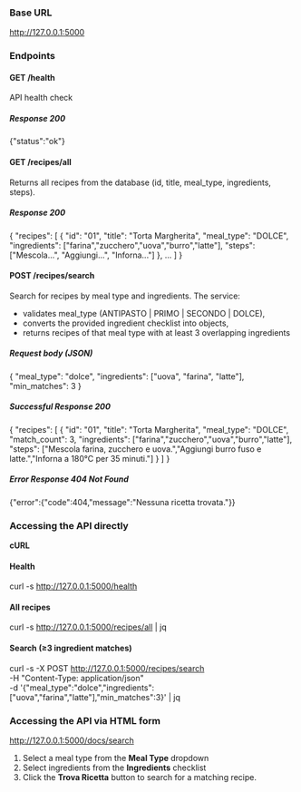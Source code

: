 ### **Base URL**

http://127.0.0.1:5000

### **Endpoints**

#### **GET /health**

API health check

##### **Response 200**

{"status":"ok"}

#### **GET /recipes/all**

Returns all recipes from the database (id, title, meal_type, ingredients, steps).

##### **Response 200**

{
  "recipes": [
    {
      "id": "01",
      "title": "Torta Margherita",
      "meal_type": "DOLCE",
      "ingredients": ["farina","zucchero","uova","burro","latte"],
      "steps": ["Mescola...", "Aggiungi...", "Inforna..."]
    },
    ...
  ]
}

#### POST /recipes/search

Search for recipes by meal type and ingredients. The service:

* validates meal_type (ANTIPASTO | PRIMO | SECONDO | DOLCE),
* converts the provided ingredient checklist into objects,
* returns recipes of that meal type with at least 3 overlapping ingredients

##### **Request body (JSON)**

{
  "meal_type": "dolce",
  "ingredients": ["uova", "farina", "latte"],
  "min_matches": 3
}

##### **Successful Response 200**

{
  "recipes": [
    {
      "id": "01",
      "title": "Torta Margherita",
      "meal_type": "DOLCE",
      "match_count": 3,
      "ingredients": ["farina","zucchero","uova","burro","latte"],
      "steps": ["Mescola farina, zucchero e uova.","Aggiungi burro fuso e latte.","Inforna a 180°C per 35 minuti."]
    }
  ]
}

##### **Error Response 404 Not Found**

{"error":{"code":404,"message":"Nessuna ricetta trovata."}}

### Accessing the API directly
**cURL**

#### Health
curl -s http://127.0.0.1:5000/health

#### All recipes
curl -s http://127.0.0.1:5000/recipes/all | jq

#### Search (≥3 ingredient matches)
curl -s -X POST http://127.0.0.1:5000/recipes/search \
  -H "Content-Type: application/json" \
  -d '{"meal_type":"dolce","ingredients":["uova","farina","latte"],"min_matches":3}' | jq

### Accessing the API via HTML form

http://127.0.0.1:5000/docs/search

1) Select a meal type from the **Meal Type** dropdown
2) Select ingredients from the **Ingredients** checklist
3) Click the **Trova Ricetta** button to search for a matching recipe.